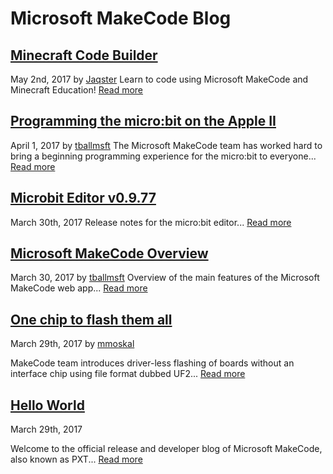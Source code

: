 # Microsoft MakeCode Blog

## [Minecraft Code Builder](/blog/minecraft-code-builder)
May 2nd, 2017 by [Jaqster](https://github.com/Jaqster)
Learn to code using Microsoft MakeCode and Minecraft Education!
[Read more](/blog/minecraft-code-builder)


## [Programming the micro:bit on the Apple II](/blog/appleII)
April 1, 2017 by [tballmsft](https://github.com/tballmsft)
The Microsoft MakeCode team has worked hard to bring a beginning programming experience
for the micro:bit to everyone...
[Read more](/blog/appleII)

## [Microbit Editor v0.9.77](/blog/microbit/v0.9.77)
March 30th, 2017
Release notes for the micro:bit editor...
[Read more](/blog/microbit/v0.9.77)

## [Microsoft MakeCode Overview](/blog/makecode-overview)
March 30, 2017 by [tballmsft](https://github.com/tballmsft)
Overview of the main features of the Microsoft MakeCode web app...
[Read more](/blog/makecode-overview)

## [One chip to flash them all](/blog/one-chip-to-flash-them-all)
March 29th, 2017 by [mmoskal](https://github.com/mmoskal)

MakeCode team introduces driver-less flashing of boards without an interface chip
using file format dubbed UF2...
[Read more](/blog/one-chip-to-flash-them-all)

## [Hello World](/blog/hello-world)
March 29th, 2017

Welcome to the official release and developer blog of Microsoft MakeCode, also known as PXT...
[Read more](/blog/hello-world)

